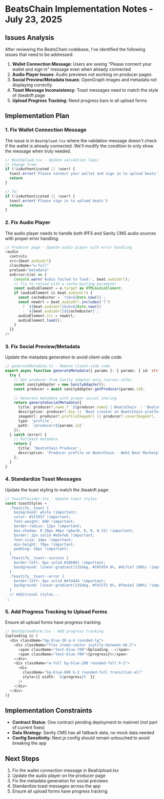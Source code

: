 # BeatsChain Implementation Notes - July 23, 2025

## Issues Analysis

After reviewing the BeatsChain codebase, I've identified the following issues that need to be addressed:

1. **Wallet Connection Message**: Users are seeing "Please connect your wallet and sign in" message even when already connected
2. **Audio Player Issues**: Audio previews not working on producer pages
3. **Social Preview/Metadata Issues**: OpenGraph images and metadata not displaying correctly
4. **Toast Message Inconsistency**: Toast messages need to match the style of /beatnft page
5. **Upload Progress Tracking**: Need progress bars in all upload forms

## Implementation Plan

### 1. Fix Wallet Connection Message

The issue is in `BeatUpload.tsx` where the validation message doesn't check if the wallet is already connected. We'll modify the condition to only show the message when truly needed.

```typescript
// BeatUpload.tsx - Update validation logic
// Change from:
if (!isAuthenticated || !user) {
  toast.error('Please connect your wallet and sign in to upload beats')
  return
}

// To:
if (!isAuthenticated || !user) {
  toast.error('Please sign in to upload beats')
  return
}
```

### 2. Fix Audio Player

The audio player needs to handle both IPFS and Sanity CMS audio sources with proper error handling:

```typescript
// Producer page - Update audio player with error handling
<audio
  controls
  src={beat.audioUrl}
  className="w-full"
  preload="metadata"
  onError={(e) => {
    console.warn('Audio failed to load:', beat.audioUrl);
    // Try to reload with a cache-busting parameter
    const audioElement = e.target as HTMLAudioElement;
    if (audioElement && beat.audioUrl) {
      const cacheBuster = `?cb=${Date.now()}`;
      const newUrl = beat.audioUrl.includes('?') 
        ? `${beat.audioUrl}&cb=${Date.now()}` 
        : `${beat.audioUrl}${cacheBuster}`;
      audioElement.src = newUrl;
      audioElement.load();
    }
  }}
/>
```

### 3. Fix Social Preview/Metadata

Update the metadata generation to avoid client-side code:

```typescript
// generateMetadata.ts - Remove client-side code
export async function generateMetadata({ params }: { params: { id: string } }): Promise<Metadata> {
  try {
    // Get producer from Sanity adapter only (server-safe)
    const sanityAdapter = new SanityAdapter();
    const producer = await sanityAdapter.getProducer(params.id);
    
    // Generate metadata with proper social sharing
    return generateSocialMetadata({
      title: producer?.name ? `${producer.name} | BeatsChain` : 'BeatsChain Producer',
      description: producer?.bio || 'Beat creator on BeatsChain platform.',
      imageUrl: producer?.profileImageUrl || producer?.coverImageUrl,
      type: 'profile',
      path: `/producer/${params.id}`
    });
  } catch (error) {
    // Fallback metadata
    return {
      title: 'BeatsChain Producer',
      description: 'Producer profile on BeatsChain - Web3 Beat Marketplace'
    };
  }
}
```

### 4. Standardize Toast Messages

Update the toast styling to match the /beatnft page:

```typescript
// ToastProvider.tsx - Update toast styles
const toastStyles = `
  .Toastify__toast {
    background: white !important;
    color: #1f2937 !important;
    font-weight: 600 !important;
    border-radius: 12px !important;
    box-shadow: 0 20px 40px rgba(0, 0, 0, 0.15) !important;
    border: 2px solid #e5e7eb !important;
    font-size: 14px !important;
    min-height: 70px !important;
    padding: 16px !important;
  }
  .Toastify__toast--success {
    border-left: 6px solid #10b981 !important;
    background: linear-gradient(135deg, #f0fdf4 0%, #dcfce7 100%) !important;
  }
  .Toastify__toast--error {
    border-left: 6px solid #ef4444 !important;
    background: linear-gradient(135deg, #fef2f2 0%, #fee2e2 100%) !important;
  }
  // Additional styles...
`;
```

### 5. Add Progress Tracking to Upload Forms

Ensure all upload forms have progress tracking:

```typescript
// BeatUploadForm.tsx - Add progress tracking
{uploading && (
  <div className="bg-blue-50 p-4 rounded-lg">
    <div className="flex items-center justify-between mb-2">
      <span className="text-blue-700">Uploading...</span>
      <span className="text-blue-700">{progress}%</span>
    </div>
    <div className="w-full bg-blue-200 rounded-full h-2">
      <div 
        className="bg-blue-600 h-2 rounded-full transition-all"
        style={{ width: `${progress}%` }}
      />
    </div>
  </div>
)}
```

## Implementation Constraints

- **Contract Status**: One contract pending deployment to mainnet (not part of current fixes)
- **Data Strategy**: Sanity CMS has all fallback data, no mock data needed
- **Config Sensitivity**: Next.js config should remain untouched to avoid breaking the app

## Next Steps

1. Fix the wallet connection message in BeatUpload.tsx
2. Update the audio player on the producer page
3. Fix the metadata generation for social previews
4. Standardize toast messages across the app
5. Ensure all upload forms have progress tracking